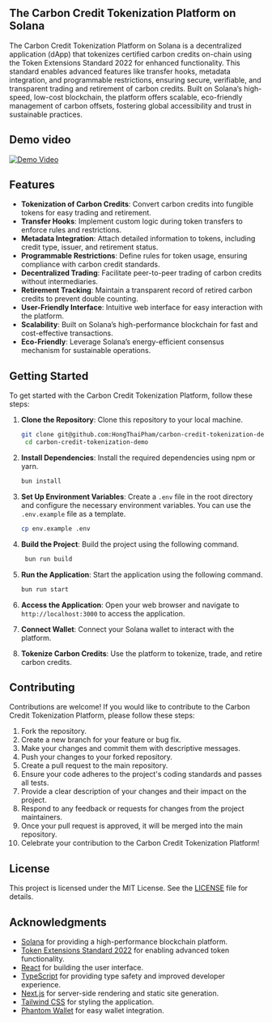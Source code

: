 ## The Carbon Credit Tokenization Platform on Solana

The Carbon Credit Tokenization Platform on Solana is a decentralized application (dApp) that tokenizes certified carbon credits on-chain using the Token Extensions Standard 2022 for enhanced functionality. This standard enables advanced features like transfer hooks, metadata integration, and programmable restrictions, ensuring secure, verifiable, and transparent trading and retirement of carbon credits. Built on Solana’s high-speed, low-cost blockchain, the platform offers scalable, eco-friendly management of carbon offsets, fostering global accessibility and trust in sustainable practices.

## Demo video

[![Demo Video](https://i9.ytimg.com/vi_webp/5RaxPR_Di-I/mq2.webp?sqp=COyhtcEG-oaymwEmCMACELQB8quKqQMa8AEB-AH-CYAC0AWKAgwIABABGGUgZShlMA8=&rs=AOn4CLAJTd4gK77MBwcQ2hOfqAme2eNgPA)](https://youtu.be/5RaxPR_Di-I)

## Features

- **Tokenization of Carbon Credits**: Convert carbon credits into fungible tokens for easy trading and retirement.
- **Transfer Hooks**: Implement custom logic during token transfers to enforce rules and restrictions.
- **Metadata Integration**: Attach detailed information to tokens, including credit type, issuer, and retirement status.
- **Programmable Restrictions**: Define rules for token usage, ensuring compliance with carbon credit standards.
- **Decentralized Trading**: Facilitate peer-to-peer trading of carbon credits without intermediaries.
- **Retirement Tracking**: Maintain a transparent record of retired carbon credits to prevent double counting.
- **User-Friendly Interface**: Intuitive web interface for easy interaction with the platform.
- **Scalability**: Built on Solana’s high-performance blockchain for fast and cost-effective transactions.
- **Eco-Friendly**: Leverage Solana’s energy-efficient consensus mechanism for sustainable operations.

## Getting Started

To get started with the Carbon Credit Tokenization Platform, follow these steps:

1. **Clone the Repository**: Clone this repository to your local machine.

   ```bash
   git clone git@github.com:HongThaiPham/carbon-credit-tokenization-demo.git
    cd carbon-credit-tokenization-demo
   ```

2. **Install Dependencies**: Install the required dependencies using npm or yarn.

   ```bash
   bun install
   ```

3. **Set Up Environment Variables**: Create a `.env` file in the root directory and configure the necessary environment variables. You can use the `.env.example` file as a template.

   ```bash
   cp env.example .env
   ```

4. **Build the Project**: Build the project using the following command.

   ```bash
    bun run build
   ```

5. **Run the Application**: Start the application using the following command.

   ```bash
   bun run start
   ```

6. **Access the Application**: Open your web browser and navigate to `http://localhost:3000` to access the application.

7. **Connect Wallet**: Connect your Solana wallet to interact with the platform.

8. **Tokenize Carbon Credits**: Use the platform to tokenize, trade, and retire carbon credits.

## Contributing

Contributions are welcome! If you would like to contribute to the Carbon Credit Tokenization Platform, please follow these steps:

1. Fork the repository.
2. Create a new branch for your feature or bug fix.
3. Make your changes and commit them with descriptive messages.
4. Push your changes to your forked repository.
5. Create a pull request to the main repository.
6. Ensure your code adheres to the project's coding standards and passes all tests.
7. Provide a clear description of your changes and their impact on the project.
8. Respond to any feedback or requests for changes from the project maintainers.
9. Once your pull request is approved, it will be merged into the main repository.
10. Celebrate your contribution to the Carbon Credit Tokenization Platform!

## License

This project is licensed under the MIT License. See the [LICENSE](LICENSE) file for details.

## Acknowledgments

- [Solana](https://solana.com/) for providing a high-performance blockchain platform.
- [Token Extensions Standard 2022](https://spl.solana.com/token-2022) for enabling advanced token functionality.
- [React](https://reactjs.org/) for building the user interface.
- [TypeScript](https://www.typescriptlang.org/) for providing type safety and improved developer experience.
- [Next.js](https://nextjs.org/) for server-side rendering and static site generation.
- [Tailwind CSS](https://tailwindcss.com/) for styling the application.
- [Phantom Wallet](https://phantom.app/) for easy wallet integration.
